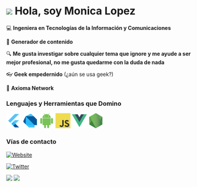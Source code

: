 
# <a href="https://www.gautamkrishnar.com/"><img src="https://media.giphy.com/media/hvRJCLFzcasrR4ia7z/giphy.gif" width="25px"></a>  Hola, soy Monica Lopez

:computer: **Ingeniera en Tecnologías de la Información y Comunicaciones**  

:pencil: **Generador de contenido**  

:mag: **Me gusta investigar sobre cualquier tema que ignore y me ayude a ser mejor profesional, no me gusta quedarme con la duda de nada**

:eyeglasses: **Geek empedernido** (¿aún se usa geek?)  

:briefcase: **Axioma Network**

### Lenguajes y Herramientas que Domino

<code><img height="40" src="https://raw.githubusercontent.com/github/explore/80688e429a7d4ef2fca1e82350fe8e3517d3494d/topics/flutter/flutter.png"></code>
<code><img height="40" src="https://raw.githubusercontent.com/github/explore/80688e429a7d4ef2fca1e82350fe8e3517d3494d/topics/dart/dart.png"></code>
<code><img height="40" src="https://raw.githubusercontent.com/github/explore/80688e429a7d4ef2fca1e82350fe8e3517d3494d/topics/android/android.png"></code>
<code><img height="40" src="https://raw.githubusercontent.com/github/explore/80688e429a7d4ef2fca1e82350fe8e3517d3494d/topics/javascript/javascript.png"></code>
<code><img height="40" src="https://raw.githubusercontent.com/github/explore/80688e429a7d4ef2fca1e82350fe8e3517d3494d/topics/vue/vue.png"></code>
<code><img height="40" src="https://raw.githubusercontent.com/github/explore/80688e429a7d4ef2fca1e82350fe8e3517d3494d/topics/nodejs/nodejs.png"></code>    




### Vías de contacto

[![Website](https://img.shields.io/website?down_message=online&label=Axioma%20Network&logo=http%3A%2F%2Faxioma.network%2Fwp-content%2Fuploads%2F2020%2F08%2FIsotipo.png&style=for-the-badge&up_color=green&url=http%3A%2F%2Faxioma.network)][website]

[![Twitter](https://img.shields.io/twitter/follow/mlopezglz?style=for-the-badge)][twitter]


[<img src="https://img.icons8.com/color/48/000000/facebook-new.png"/>][facebook]
[<img src="https://img.icons8.com/color/48/000000/linkedin-circled.png"/>][linkedin]


[website]: http://axioma.network/
[twitter]: https://twitter.com/mlopezglz
[linkedin]: https://www.linkedin.com/in/mlopzgl/
[facebook]: https://www.facebook.com/mlopezgl88